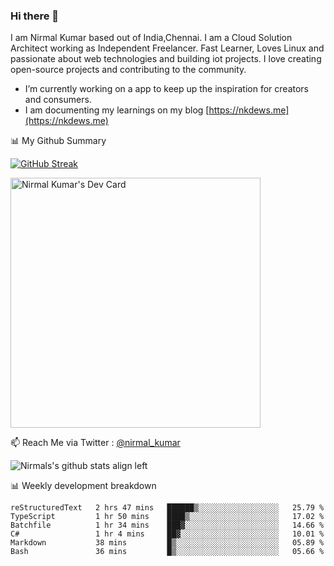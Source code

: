 ### Hi there 👋

 I am Nirmal Kumar based out of India,Chennai. I am a Cloud Solution Architect working as Independent Freelancer. Fast Learner, Loves Linux and passionate about web technologies and building iot projects. I love creating open-source projects and contributing to the community.

- I’m currently working on a app to keep up the inspiration for creators and consumers.
- I am documenting my learnings on my blog [https://nkdews.me](https://nkdews.me)


📊 My Github Summary

[![GitHub Streak](https://github-readme-streak-stats.herokuapp.com?user=nk-gears&theme=dark&hide_border=true&date_format=M%20j%5B%2C%20Y%5D)](https://git.io/streak-stats)

<a href="https://app.daily.dev/nirmal_kumar"><img src="https://api.daily.dev/devcards/a16cfcf02d384b16b41de71ce4d1d811.png?r=8ve" width="400" alt="Nirmal Kumar's Dev Card"/></a>

📫 Reach Me via  Twitter : [@nirmal_kumar](https://twitter.com/nirmal_kumar)

![Nirmals's github stats align left](https://github-readme-stats.vercel.app/api?username=nk-gears&show_icons=true)


📊 Weekly development breakdown

<!--START_SECTION:waka-->

```text
reStructuredText   2 hrs 47 mins   ██████▒░░░░░░░░░░░░░░░░░░   25.79 %
TypeScript         1 hr 50 mins    ████▒░░░░░░░░░░░░░░░░░░░░   17.02 %
Batchfile          1 hr 34 mins    ███▓░░░░░░░░░░░░░░░░░░░░░   14.66 %
C#                 1 hr 4 mins     ██▓░░░░░░░░░░░░░░░░░░░░░░   10.01 %
Markdown           38 mins         █▒░░░░░░░░░░░░░░░░░░░░░░░   05.89 %
Bash               36 mins         █▒░░░░░░░░░░░░░░░░░░░░░░░   05.66 %
```

<!--END_SECTION:waka-->


